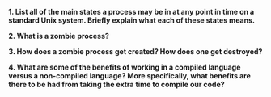 **1. List all of the main states a process may be in at any point in time on a standard Unix system. Briefly explain what each of these states means.**




**2. What is a zombie process?**



**3. How does a zombie process get created? How does one get destroyed?**



**4. What are some of the benefits of working in a compiled language versus a non-compiled language? More specifically, what benefits are there to be had from taking the extra time to compile our code?**

